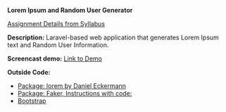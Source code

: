 **Lorem Ipsum and Random User Generator**

[Assignment Details from Syllabus](https://github.com/susanBuck/dwa15-archive/blob/master/2016-Spring/site/05_Projects/07_P3.md)

**Description:**
Laravel-based web application that generates Lorem Ipsum text and Random User Information. 

**Screencast demo:** [Link to Demo](http://screencast.com/t/cTHxbjpbc)

**Outside Code:**

* [Package: lorem by Daniel Eckermann](http://packalyst.com/packages/package/ecrmnn/lorem)
* [Package: Faker, Instructions with code:](http://www.tutorials.kode-blog.com/laravel-5-faker-tutorial)
* [Bootstrap](http://getbootstrap.com/)
